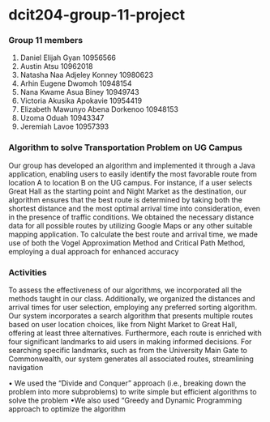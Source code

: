 # dcit204-group-11-project

### Group 11 members
1.	Daniel Elijah Gyan                 		10956566
2.	Austin Atsu                        		10962018 
3.	Natasha Naa Adjeley Konney         	  10980623
4.	Arhin Eugene Dwomoh                		10948154
5.	Nana Kwame Asua Biney              	  10949743
6.	Victoria Akusika Apokavie          		10954419
7.	Elizabeth Mawunyo Abena Dorkenoo     	10948153
8.	Uzoma Oduah                        		10943347
9.	Jeremiah Lavoe                     		10957393


### Algorithm to solve Transportation Problem on UG Campus
Our group has developed an algorithm and implemented it through a Java application, enabling users to easily identify the most favorable route from location A to location B on the UG campus. For instance, if a user selects Great Hall as the starting point and Night Market as the destination, our algorithm ensures that the best route is determined by taking both the shortest distance and the most optimal arrival time into consideration, even in the presence of traffic conditions. We obtained the necessary distance data for all possible routes by utilizing Google Maps or any other suitable mapping application. To calculate the best route and arrival time, we made use of both the Vogel Approximation Method and Critical Path Method, employing a dual approach for enhanced accuracy

### Activities
To assess the effectiveness of our algorithms, we incorporated all the methods taught in our class. Additionally, we organized the distances and arrival times for user selection, employing any preferred sorting algorithm. Our system incorporates a search algorithm that presents multiple routes based on user location choices, like from Night Market to Great Hall, offering at least three alternatives. Furthermore, each route is enriched with four significant landmarks to aid users in making informed decisions. For searching specific landmarks, such as from the University Main Gate to Commonwealth, our system generates all associated routes, streamlining navigation

• We used the “Divide and Conquer” approach (i.e., breaking down the problem into more
subproblems) to write simple but efficient algorithms to solve the problem
•We also used “Greedy and Dynamic Programming approach to optimize the algorithm 




